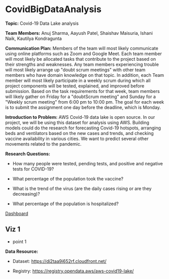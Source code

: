 # CovidBigDataAnalysis

**Topic:** Covid-19 Data Lake analysis

**Team Members:** Anuj Sharma, Aayush Patel, Shaishav Maisuria, Ishani Naik, Kautilya Kondragunta

**Communication Plan:**
Members of the team will most likely communicate using online platforms such as Zoom and Google Meet. Each team member will most likely be allocated tasks that contribute to the project based on their strengths and weaknesses. Any team members experiencing trouble will most likely arrange up "doubt scrum meetings" with other team members who have domain knowledge on that topic. In addition, each Team member will most likely participate in a weekly scrum during which all project components will be tested, explained, and improved before submission. Based on the task requirements for that week, team members will likely gather on Friday for a "doubtScrum meeting" and Sunday for a "Weekly scrum meeting" from 6:00 pm to 10:00 pm. The goal for each week is to submit the assignment one day before the deadline, which is Monday. 

**Introduction to Problem:**
AWS Covid-19 data lake is open source. In our project, we will be using this dataset for analysis using AWS. Building models could do the research for forecasting Covid-19 hotspots, arranging beds and ventilators based on the new cases and trends, and checking vaccine availability in various cities. We want to predict several other movements related to the pandemic.

**Research Questions:**

* How many people were tested, pending tests, and positive and negative tests for COVID-19?

* What percentage of the population took the vaccine?

* What is the trend of the virus (are the daily cases rising or are they decreasing)?

* What percentage of the population is hospitalized?

[Dashboard](https://github.com/ShaishavMaisuria/CovidBigDataAnalysis/blob/main/Dashboard.pdf)

## Viz 1
- point 1

**Data Resource:**

* Dataset: https://dj2taa9i652rf.cloudfront.net/

* Registry: https://registry.opendata.aws/aws-covid19-lake/
